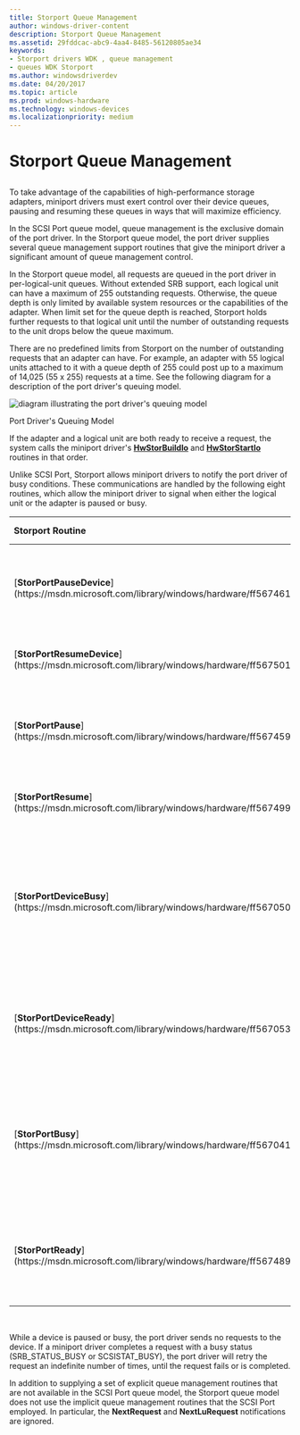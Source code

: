 ```yaml
---
title: Storport Queue Management
author: windows-driver-content
description: Storport Queue Management
ms.assetid: 29fddcac-abc9-4aa4-8485-56120805ae34
keywords:
- Storport drivers WDK , queue management
- queues WDK Storport
ms.author: windowsdriverdev
ms.date: 04/20/2017
ms.topic: article
ms.prod: windows-hardware
ms.technology: windows-devices
ms.localizationpriority: medium
---
```


# Storport Queue Management


## <span id="ddk_storport_queue_management_kg"></span><span id="DDK_STORPORT_QUEUE_MANAGEMENT_KG"></span>


To take advantage of the capabilities of high-performance storage adapters, miniport drivers must exert control over their device queues, pausing and resuming these queues in ways that will maximize efficiency.

In the SCSI Port queue model, queue management is the exclusive domain of the port driver. In the Storport queue model, the port driver supplies several queue management support routines that give the miniport driver a significant amount of queue management control.

In the Storport queue model, all requests are queued in the port driver in per-logical-unit queues. Without extended SRB support, each logical unit can have a maximum of 255 outstanding requests. Otherwise, the queue depth is only limited by available system resources or the capabilities of the adapter. When limit set for the queue depth is reached, Storport holds further requests to that logical unit until the number of outstanding requests to the unit drops below the queue maximum.

There are no predefined limits from Storport on the number of outstanding requests that an adapter can have. For example, an adapter with 55 logical units attached to it with a queue depth of 255 could post up to a maximum of 14,025 (55 x 255) requests at a time. See the following diagram for a description of the port driver's queuing model.

![diagram illustrating the port driver's queuing model](images/queues.png)

Port Driver's Queuing Model

If the adapter and a logical unit are both ready to receive a request, the system calls the miniport driver's [**HwStorBuildIo**](https://msdn.microsoft.com/library/windows/hardware/ff557369) and [**HwStorStartIo**](https://msdn.microsoft.com/library/windows/hardware/ff557423) routines in that order.

Unlike SCSI Port, Storport allows miniport drivers to notify the port driver of busy conditions. These communications are handled by the following eight routines, which allow the miniport driver to signal when either the logical unit or the adapter is paused or busy.

<table>
<colgroup>
<col width="50%" />
<col width="50%" />
</colgroup>
<thead>
<tr class="header">
<th align="left">Storport Routine</th>
<th align="left">Action Taken</th>
</tr>
</thead>
<tbody>
<tr class="odd">
<td align="left"><p>[<strong>StorPortPauseDevice</strong>](https://msdn.microsoft.com/library/windows/hardware/ff567461)</p></td>
<td align="left"><p>Pause a device for a specified period of time.</p></td>
</tr>
<tr class="even">
<td align="left"><p>[<strong>StorPortResumeDevice</strong>](https://msdn.microsoft.com/library/windows/hardware/ff567501)</p></td>
<td align="left"><p>Resume a paused device.</p></td>
</tr>
<tr class="odd">
<td align="left"><p>[<strong>StorPortPause</strong>](https://msdn.microsoft.com/library/windows/hardware/ff567459)</p></td>
<td align="left"><p>Pause an adapter for a specified period of time.</p></td>
</tr>
<tr class="even">
<td align="left"><p>[<strong>StorPortResume</strong>](https://msdn.microsoft.com/library/windows/hardware/ff567499)</p></td>
<td align="left"><p>Resume a paused adapter.</p></td>
</tr>
<tr class="odd">
<td align="left"><p>[<strong>StorPortDeviceBusy</strong>](https://msdn.microsoft.com/library/windows/hardware/ff567050)</p></td>
<td align="left"><p>Make a device busy until the device queue has completed a specified number of I/O requests.</p></td>
</tr>
<tr class="even">
<td align="left"><p>[<strong>StorPortDeviceReady</strong>](https://msdn.microsoft.com/library/windows/hardware/ff567053)</p></td>
<td align="left"><p>Make a busy device ready to receive requests again.</p></td>
</tr>
<tr class="odd">
<td align="left"><p>[<strong>StorPortBusy</strong>](https://msdn.microsoft.com/library/windows/hardware/ff567041)</p></td>
<td align="left"><p>Make an adapter busy until it has completed a specified number of I/O requests.</p></td>
</tr>
<tr class="even">
<td align="left"><p>[<strong>StorPortReady</strong>](https://msdn.microsoft.com/library/windows/hardware/ff567489)</p></td>
<td align="left"><p>Make a busy adapter ready to receive requests again.</p></td>
</tr>
</tbody>
</table>

 

While a device is paused or busy, the port driver sends no requests to the device. If a miniport driver completes a request with a busy status (SRB\_STATUS\_BUSY or SCSISTAT\_BUSY), the port driver will retry the request an indefinite number of times, until the request fails or is completed.

In addition to supplying a set of explicit queue management routines that are not available in the SCSI Port queue model, the Storport queue model does not use the implicit queue management routines that the SCSI Port employed. In particular, the **NextRequest** and **NextLuRequest** notifications are ignored.

 

 




